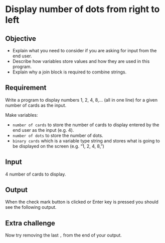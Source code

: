 # Display number of dots from right to left

## Objective

- Explain what you need to consider if you are asking for input from the end user.
- Describe how variables store values and how they are used in this program.
- Explain why a join block is required to combine strings.

## Requirement

Write a program to display numbers 1, 2, 4, 8,... (all in one line) for a given number of cards as the input. 

Make variables:

- `number of cards` to store the number of cards to display entered by the end user as the input (e.g. 4).
- `number of dots` to store the number of dots.
- `binary cards` which is a variable type string and stores what is going to be displayed on the screen (e.g. “1, 2, 4, 8,”)

## Input

4 number of cards to display.

## Output

When the check mark button is clicked or Enter key is pressed you should see the following output.

## Extra challenge

Now try removing the last `,` from the end of your output.
